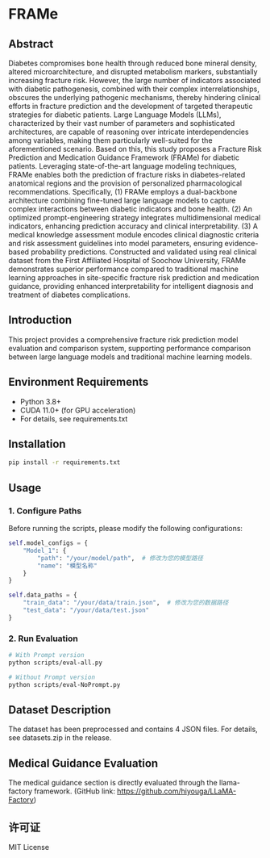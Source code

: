 # FRAMe

## Abstract
Diabetes compromises bone health through reduced bone mineral density, altered microarchitecture, and disrupted metabolism markers, substantially increasing fracture risk. However, the large number of indicators associated with diabetic pathogenesis, combined with their complex interrelationships, obscures the underlying pathogenic mechanisms, thereby hindering clinical efforts in fracture prediction and the development of targeted therapeutic strategies for diabetic patients. Large Language Models (LLMs), characterized by their vast number of parameters and sophisticated architectures, are capable of reasoning over intricate interdependencies among variables, making them particularly well-suited for the aforementioned scenario. Based on this, this study proposes a Fracture Risk Prediction and Medication Guidance Framework (FRAMe) for diabetic patients. Leveraging state-of-the-art language modeling techniques, FRAMe enables both the prediction of fracture risks in diabetes-related anatomical regions and the provision of personalized pharmacological recommendations. Specifically, (1) FRAMe employs a dual-backbone architecture combining fine-tuned large language models to capture complex interactions between diabetic indicators and bone health. (2) An optimized prompt-engineering strategy integrates multidimensional medical indicators, enhancing prediction accuracy and clinical interpretability. (3) A medical knowledge assessment module encodes clinical diagnostic criteria and risk assessment guidelines into model parameters, ensuring evidence-based probability predictions. Constructed and validated using real clinical dataset from the First Affiliated Hospital of Soochow University, FRAMe demonstrates superior performance compared to traditional machine learning approaches in site-specific fracture risk prediction and medication guidance, providing enhanced interpretability for intelligent diagnosis and treatment of diabetes complications.

## Introduction
This project provides a comprehensive fracture risk prediction model evaluation and comparison system, supporting performance comparison between large language models and traditional machine learning models.

## Environment Requirements
- Python 3.8+
- CUDA 11.0+ (for GPU acceleration)
- For details, see requirements.txt

## Installation

```bash
pip install -r requirements.txt
```

## Usage

### 1. Configure Paths
Before running the scripts, please modify the following configurations:

```python
self.model_configs = {
    "Model_1": {
        "path": "/your/model/path",  # 修改为您的模型路径
        "name": "模型名称"
    }
}

self.data_paths = {
    "train_data": "/your/data/train.json",  # 修改为您的数据路径
    "test_data": "/your/data/test.json"
}
```

### 2. Run Evaluation
```bash
# With Prompt version
python scripts/eval-all.py

# Without Prompt version
python scripts/eval-NoPrompt.py
```

## Dataset Description
The dataset has been preprocessed and contains 4 JSON files. For details, see datasets.zip in the release.

## Medical Guidance Evaluation
The medical guidance section is directly evaluated through the llama-factory framework. (GitHub link: https://github.com/hiyouga/LLaMA-Factory)

## 许可证
MIT License

